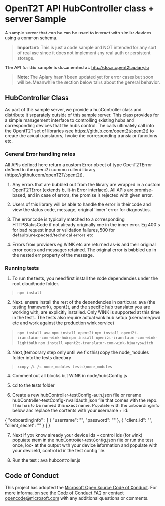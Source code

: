 # OpenT2T API HubController class + server Sample
A sample server that can be can be used to interact with similar devices using a common schema.


> **Important:** This is just a code sample and NOT intended for any sort of real use since it does not implement any real auth or persistent storage.

The API for this sample is documented at: http://docs.opent2t.apiary.io
> **Note:** The Apiary hasn't been updated yet for error cases but soon will be. Meanwhile the section below talks about the general behavior.

## HubController Class
As part of this sample server, we provide a hubController class and distribute it separately outside of this sample server. This class provides for a simple management interface to controlling existing hubs and corresponding devices that the hubs control. The calls ultimately call into the OpentT2T set of libraries (see https://github.com/opent2t/opent2t) to create the actual translators, invoke the corresponding translator functions etc.

### General Error handling notes
All APIs defined here return a custom Error object of type OpenT2TError defined in the opent2t common client library (https://github.com/openT2T/opent2t).

1. Any errors that are bubbled out from the library are wrapped in a custom OpenT2TError (extends built-in Error interface). All APIs are promise-based, and in case of errors, the promise is rejected with given error.

2. Users of this library will be able to handle the error in their code and view the status code, message, original 'inner' error for diagnostics.

3. The error code is typically matched to a corresponding HTTPStatusCode if not already originally one in the inner error. Eg 400's for bad request input or validation failures, 500 for default/unexpected/technical errors etc

4. Errors from providers eg WINK etc are returned as-is and their original error codes and messages retained. The original error is bubbled up in the nested err property of the message.

### Running tests

1. To run the tests, you need first install the node dependencies under the root cloud\node folder.
> `npm install`

2. Next, ensure install the rest of the dependencies in particular, ava (the testing framework), opent2t, and the specific hub translator you are working with, are explicitly installed. Only WINK is supported at this time in the tests. The tests also require actual wink hub setup (username/pwd etc and work against the production wink service)
> `npm install ava`
> `npm install opent2t`
> `npm install opent2t-translator-com-wink-hub`
> `npm install opent2t-translator-com-wink-lightbulb`
> `npm install opent2t-translator-com-wink-binaryswitch`

3. Next,(temporary step only until we fix this) copy the node_modules folder into the tests directory
> `xcopy /i /s node_modules tests\node_modules`

4. Comment out all blocks but WINK in node/hubsConfig.js

5. cd to the tests folder

6. Create a new hubController-testConfig-auth.json file or rename hubController-testConfig-Invalidauth.json file that comes with the repo. This has to be named this exact name. Populate with the onboardinginfo below and replace the contents with your username + id:

{
 "onboardingInfo" : [
        {
            "username": "",
            "password": ""
        },
        {
            "client_id": "",
            "client_secret": ""
        }
    ]
}

7. Next if you know already your device ids + control ids (for wink) populate them in the hubController-testConfig.json file or run the test once, look at the output with your device information and populate with your deviceId, control id in the test config file.

8. Run the test : ava hubcontroller.js


## Code of Conduct
This project has adopted the [Microsoft Open Source Code of Conduct](https://opensource.microsoft.com/codeofconduct/). For more information see the [Code of Conduct FAQ](https://opensource.microsoft.com/codeofconduct/faq/) or contact [opencode@microsoft.com](mailto:opencode@microsoft.com) with any additional questions or comments.
